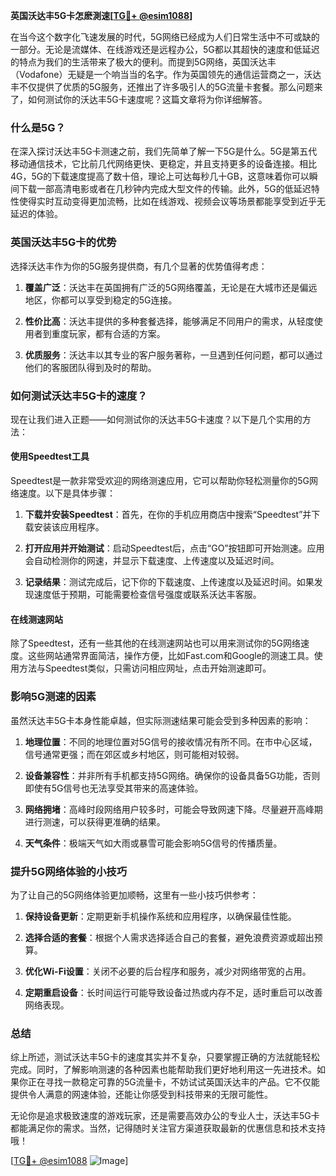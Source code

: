 **英国沃达丰5G卡怎麽測速[[TG💪+ @esim1088](https://t.me/s/esim1088)]**

在当今这个数字化飞速发展的时代，5G网络已经成为人们日常生活中不可或缺的一部分。无论是流媒体、在线游戏还是远程办公，5G都以其超快的速度和低延迟的特点为我们的生活带来了极大的便利。而提到5G网络，英国沃达丰（Vodafone）无疑是一个响当当的名字。作为英国领先的通信运营商之一，沃达丰不仅提供了优质的5G服务，还推出了许多吸引人的5G流量卡套餐。那么问题来了，如何测试你的沃达丰5G卡速度呢？这篇文章将为你详细解答。

### 什么是5G？

在深入探讨沃达丰5G卡测速之前，我们先简单了解一下5G是什么。5G是第五代移动通信技术，它比前几代网络更快、更稳定，并且支持更多的设备连接。相比4G，5G的下载速度提高了数十倍，理论上可达每秒几十GB，这意味着你可以瞬间下载一部高清电影或者在几秒钟内完成大型文件的传输。此外，5G的低延迟特性使得实时互动变得更加流畅，比如在线游戏、视频会议等场景都能享受到近乎无延迟的体验。

### 英国沃达丰5G卡的优势

选择沃达丰作为你的5G服务提供商，有几个显著的优势值得考虑：

1. **覆盖广泛**：沃达丰在英国拥有广泛的5G网络覆盖，无论是在大城市还是偏远地区，你都可以享受到稳定的5G连接。
   
2. **性价比高**：沃达丰提供的多种套餐选择，能够满足不同用户的需求，从轻度使用者到重度玩家，都有合适的方案。

3. **优质服务**：沃达丰以其专业的客户服务著称，一旦遇到任何问题，都可以通过他们的客服团队得到及时的帮助。

### 如何测试沃达丰5G卡的速度？

现在让我们进入正题——如何测试你的沃达丰5G卡速度？以下是几个实用的方法：

#### 使用Speedtest工具

Speedtest是一款非常受欢迎的网络测速应用，它可以帮助你轻松测量你的5G网络速度。以下是具体步骤：

1. **下载并安装Speedtest**：首先，在你的手机应用商店中搜索“Speedtest”并下载安装该应用程序。
   
2. **打开应用并开始测试**：启动Speedtest后，点击“GO”按钮即可开始测速。应用会自动检测你的网速，并显示下载速度、上传速度以及延迟时间。

3. **记录结果**：测试完成后，记下你的下载速度、上传速度以及延迟时间。如果发现速度低于预期，可能需要检查信号强度或联系沃达丰客服。

#### 在线测速网站

除了Speedtest，还有一些其他的在线测速网站也可以用来测试你的5G网络速度。这些网站通常界面简洁，操作方便，比如Fast.com和Google的测速工具。使用方法与Speedtest类似，只需访问相应网址，点击开始测速即可。

### 影响5G测速的因素

虽然沃达丰5G卡本身性能卓越，但实际测速结果可能会受到多种因素的影响：

1. **地理位置**：不同的地理位置对5G信号的接收情况有所不同。在市中心区域，信号通常更强；而在郊区或乡村地区，则可能相对较弱。

2. **设备兼容性**：并非所有手机都支持5G网络。确保你的设备具备5G功能，否则即使有5G信号也无法享受其带来的高速体验。

3. **网络拥堵**：高峰时段网络用户较多时，可能会导致网速下降。尽量避开高峰期进行测速，可以获得更准确的结果。

4. **天气条件**：极端天气如大雨或暴雪可能会影响5G信号的传播质量。

### 提升5G网络体验的小技巧

为了让自己的5G网络体验更加顺畅，这里有一些小技巧供参考：

1. **保持设备更新**：定期更新手机操作系统和应用程序，以确保最佳性能。

2. **选择合适的套餐**：根据个人需求选择适合自己的套餐，避免浪费资源或超出预算。

3. **优化Wi-Fi设置**：关闭不必要的后台程序和服务，减少对网络带宽的占用。

4. **定期重启设备**：长时间运行可能导致设备过热或内存不足，适时重启可以改善网络表现。

### 总结

综上所述，测试沃达丰5G卡的速度其实并不复杂，只要掌握正确的方法就能轻松完成。同时，了解影响测速的各种因素也能帮助我们更好地利用这一先进技术。如果你正在寻找一款稳定可靠的5G流量卡，不妨试试英国沃达丰的产品。它不仅能提供令人满意的网速体验，还能让你感受到科技带来的无限可能性。

无论你是追求极致速度的游戏玩家，还是需要高效办公的专业人士，沃达丰5G卡都能满足你的需求。当然，记得随时关注官方渠道获取最新的优惠信息和技术支持哦！

[[TG💪+ @esim1088](https://t.me/s/esim1088) ![Image](https://i.postimg.cc/4NQfJmqS/Snipaste-2025-05-13-00-14-12.png)]